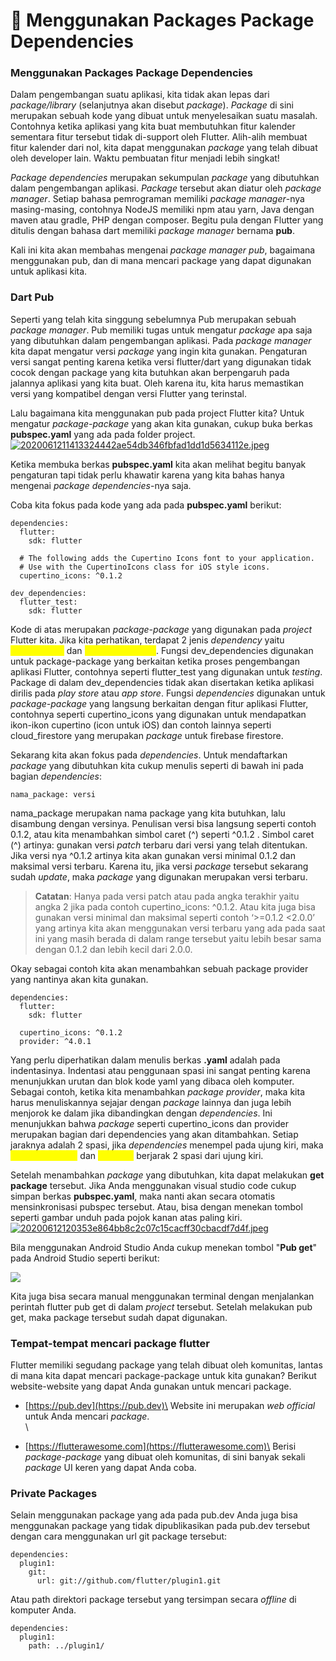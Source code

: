# 📖 Menggunakan Packages Package Dependencies

### Menggunakan Packages Package Dependencies

Dalam pengembangan suatu aplikasi, kita tidak akan lepas dari _package/library_ (selanjutnya akan disebut _package_). _Package_ di sini merupakan sebuah kode yang dibuat untuk menyelesaikan suatu masalah. Contohnya ketika aplikasi yang kita buat membutuhkan fitur kalender sementara fitur tersebut tidak di-support oleh Flutter. Alih-alih membuat fitur kalender dari nol, kita dapat menggunakan _package_ yang telah dibuat oleh developer lain. Waktu pembuatan fitur menjadi lebih singkat!&#x20;

_Package dependencies_ merupakan sekumpulan _package_ yang dibutuhkan dalam pengembangan aplikasi. _Package_ tersebut akan diatur oleh _package manager_. Setiap bahasa pemrograman memiliki _package manager_-nya masing-masing, contohnya NodeJS memiliki npm atau yarn, Java dengan maven atau gradle, PHP dengan composer. Begitu pula dengan Flutter yang ditulis dengan bahasa dart memiliki _package manager_ bernama **pub**.

Kali ini kita akan membahas mengenai _package manager pub_, bagaimana menggunakan pub, dan di mana mencari package yang dapat digunakan untuk aplikasi kita.

### Dart Pub

Seperti yang telah kita singgung sebelumnya Pub merupakan sebuah _package manager_. Pub memiliki tugas untuk mengatur _package_ apa saja yang dibutuhkan dalam pengembangan aplikasi. Pada _package manager_ kita dapat mengatur versi _package_ yang ingin kita gunakan. Pengaturan versi sangat penting karena ketika versi flutter/dart yang digunakan tidak cocok dengan package yang kita butuhkan akan berpengaruh pada jalannya aplikasi yang kita buat. Oleh karena itu, kita harus memastikan versi yang kompatibel dengan versi Flutter yang terinstal.

Lalu bagaimana kita menggunakan pub pada project Flutter kita? Untuk mengatur _package-package_ yang akan kita gunakan, cukup buka berkas **pubspec.yaml** yang ada pada folder project.\
[![2020061211413324442ae54db346fbfad1dd1d5634112e.jpeg](https://d17ivq9b7rppb3.cloudfront.net/original/academy/2020061211413324442ae54db346fbfad1dd1d5634112e.jpeg)](https://www.dicoding.com/academies/159/tutorials/8566?from=6474#)

Ketika membuka berkas **pubspec.yaml** kita akan melihat begitu banyak pengaturan tapi tidak perlu khawatir karena yang kita bahas hanya mengenai _package dependencies_-nya saja.

Coba kita fokus pada kode yang ada pada **pubspec.yaml** berikut:

```
dependencies:
  flutter:
    sdk: flutter
 
  # The following adds the Cupertino Icons font to your application.
  # Use with the CupertinoIcons class for iOS style icons.
  cupertino_icons: ^0.1.2
 
dev_dependencies:
  flutter_test:
    sdk: flutter
```

Kode di atas merupakan _package-package_ yang digunakan pada _project_ Flutter kita. Jika kita perhatikan, terdapat 2 jenis _dependency_ yaitu <mark style="color:yellow;">`dependencies`</mark> dan <mark style="color:yellow;">`dev_dependencies`</mark>. Fungsi dev\_dependencies digunakan untuk package-package yang berkaitan ketika proses pengembangan aplikasi Flutter, contohnya seperti flutter\_test yang digunakan untuk _testing_. Package di dalam dev\_dependencies tidak akan disertakan ketika aplikasi dirilis pada _play store_ atau _app store_. Fungsi _dependencies_ digunakan untuk _package-package_ yang langsung berkaitan dengan fitur aplikasi Flutter, contohnya seperti cupertino\_icons yang digunakan untuk mendapatkan ikon-ikon cupertino (icon untuk iOS) dan contoh lainnya seperti cloud\_firestore yang merupakan _package_ untuk firebase firestore.

Sekarang kita akan fokus pada _dependencies_. Untuk mendaftarkan _package_ yang dibutuhkan kita cukup menulis seperti di bawah ini pada bagian _dependencies_:

```
nama_package: versi
```

nama\_package merupakan nama package yang kita butuhkan, lalu disambung dengan versinya. Penulisan versi bisa langsung seperti contoh 0.1.2, atau kita menambahkan simbol caret (^) seperti ^0.1.2 . Simbol caret (^) artinya: gunakan versi _patch_ terbaru dari versi yang telah ditentukan. Jika versi nya ^0.1.2 artinya kita akan gunakan versi minimal 0.1.2 dan maksimal versi terbaru. Karena itu, jika versi _package_ tersebut sekarang sudah _update_, maka _package_ yang digunakan merupakan versi terbaru.

> **Catatan**: Hanya pada versi patch atau pada angka terakhir yaitu angka 2 jika pada contoh cupertino\_icons: ^0.1.2. Atau kita juga bisa gunakan versi minimal dan maksimal seperti contoh ‘>=0.1.2 <2.0.0’ yang artinya kita akan menggunakan versi terbaru yang ada pada saat ini yang masih berada di dalam range tersebut yaitu lebih besar sama dengan 0.1.2 dan lebih kecil dari 2.0.0.

Okay sebagai contoh kita akan menambahkan sebuah package provider yang nantinya akan kita gunakan.

```
dependencies:
  flutter:
    sdk: flutter
 
  cupertino_icons: ^0.1.2
  provider: ^4.0.1
```

Yang perlu diperhatikan dalam menulis berkas **.yaml** adalah pada indentasinya. Indentasi atau penggunaan spasi ini sangat penting karena menunjukkan urutan dan blok kode yaml yang dibaca oleh komputer. Sebagai contoh, ketika kita menambahkan _package provider_, maka kita harus menuliskannya sejajar dengan _package_ lainnya dan juga lebih menjorok ke dalam jika dibandingkan dengan _dependencies_. Ini menunjukkan bahwa _package_ seperti cupertino\_icons dan provider merupakan bagian dari dependencies yang akan ditambahkan. Setiap jaraknya adalah 2 spasi, jika _dependencies_ menempel pada ujung kiri, maka <mark style="color:yellow;">`cupertino_icons`</mark> dan <mark style="color:yellow;">`provider`</mark> berjarak 2 spasi dari ujung kiri.

Setelah menambahkan _package_ yang dibutuhkan, kita dapat melakukan **get package** tersebut. Jika Anda menggunakan visual studio code cukup simpan berkas **pubspec.yaml**, maka nanti akan secara otomatis mensinkronisasi pubspec tersebut. Atau, bisa dengan menekan tombol seperti gambar unduh pada pojok kanan atas paling kiri.\
[![20200612120353e864bb8c2c07c15cacff30cbacdf7d4f.jpeg](https://d17ivq9b7rppb3.cloudfront.net/original/academy/20200612120353e864bb8c2c07c15cacff30cbacdf7d4f.jpeg)](https://www.dicoding.com/academies/159/tutorials/8566?from=6474#)

Bila menggunakan Android Studio Anda cukup menekan tombol "**Pub get**" pada Android Studio seperti berikut:

![](https://d17ivq9b7rppb3.cloudfront.net/original/academy/202006121206080348b7f845f0f420be1d7ace23f0bd24.jpeg)

Kita juga bisa secara manual menggunakan terminal dengan menjalankan perintah flutter pub get di dalam _project_ tersebut. Setelah melakukan pub get, maka package tersebut sudah dapat digunakan.

### Tempat-tempat mencari package flutter

Flutter memiliki segudang package yang telah dibuat oleh komunitas, lantas di mana kita dapat mencari package-package untuk kita gunakan? Berikut website-website yang dapat Anda gunakan untuk mencari package.

* [https://pub.dev](https://pub.dev)\
  Website ini merupakan _web official_ untuk Anda mencari _package_.\
  \

* [https://flutterawesome.com](https://flutterawesome.com)\
  Berisi _package-package_ yang dibuat oleh komunitas, di sini banyak sekali _package_ UI keren yang dapat Anda coba.

### Private Packages

Selain menggunakan package yang ada pada pub.dev Anda juga bisa menggunakan package yang tidak dipublikasikan pada pub.dev tersebut dengan cara menggunakan url git package tersebut:

```
dependencies:
  plugin1:
    git:
      url: git://github.com/flutter/plugin1.git
```

Atau path direktori package tersebut yang tersimpan secara _offline_ di komputer Anda.

```
dependencies:
  plugin1:
    path: ../plugin1/
```
